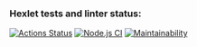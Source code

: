 ### Hexlet tests and linter status:
[![Actions Status](https://github.com/CoinerLo/frontend-project-lvl3/workflows/hexlet-check/badge.svg)](https://github.com/CoinerLo/frontend-project-lvl3/actions)
[![Node.js CI](https://github.com/CoinerLo/frontend-project-lvl3/actions/workflows/nodejs.yml/badge.svg)](https://github.com/CoinerLo/frontend-project-lvl3/actions/workflows/nodejs.yml)
[![Maintainability](https://api.codeclimate.com/v1/badges/8ed17bfc5d6e0c57e6d5/maintainability)](https://codeclimate.com/github/CoinerLo/frontend-project-lvl3/maintainability)